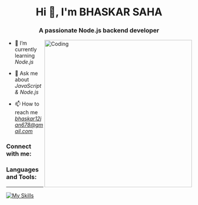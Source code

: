 <h1 align="center">Hi 👋, I'm BHASKAR SAHA</h1>
<h3 align="center">A passionate Node.js backend developer</h3>
<img align="right" alt="Coding" width="400" src="https://media.tenor.com/2nKSTDDekOgAAAAC/coding-kira.gif">

- 🌱 I’m currently learning *Node.js*
- 💬 Ask me about *JavaScript & Node.js*

- 📫 How to reach me *bhaskar12jan678@gmail.com*

<h3 align="left">Connect with me:</h3>
<p align="left">
<a href="https://www.linkedin.com/in/bhaskar-saha-13a671146/" target="blank"></a>
</p>

<h3 align="left">Languages and Tools:</h3>

<hr/>

[![My Skills](https://skillicons.dev/icons?i=java,html,css,bootstrap,js,nodejs,expressjs,mongodb,mysql,redis,github,git,postman,netlify,vercel&theme=light)](https://skillicons.dev)
